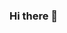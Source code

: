 ### Hi there 👋

<!--
**AliveIsHere/AliveIsHere** is a ✨ _special_ ✨ repository because its `README.md` (this file) appears on your GitHub profile.
<p>hello world</p>
<h1>im amir</h1>
<p>my lastname is karimi</p>
<p>im a developer</p>
<p>java script</p>
<p>hello</p>
<h1>im amir</h1>
Here are some ideas to get you started:

- 🔭 I’m currently working on ...
- 🌱 I’m currently learning ...
- 👯 I’m looking to collaborate on ...
- 🤔 I’m looking for help with ...
- 💬 Ask me about ...
- 📫 How to reach me: ...
- 😄 Pronouns: ...
- ⚡ Fun fact: ...
-->
